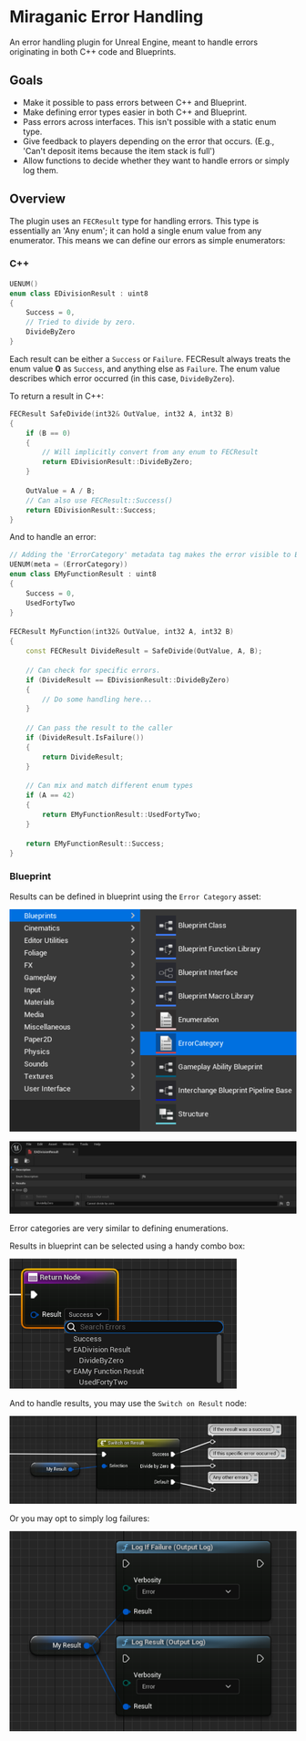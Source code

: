 # Miraganic Error Handling

An error handling plugin for Unreal Engine, meant to handle errors originating in both C++ code and Blueprints.

## Goals

- Make it possible to pass errors between C++ and Blueprint.
- Make defining error types easier in both C++ and Blueprint.
- Pass errors across interfaces. This isn't possible with a static enum type.
- Give feedback to players depending on the error that occurs. (E.g., 'Can't deposit items because the item stack is full')
- Allow functions to decide whether they want to handle errors or simply log them.

## Overview

The plugin uses an `FECResult` type for handling errors. This type is essentially an 'Any enum'; it can hold a single enum value from any enumerator. This means we can define our errors as simple enumerators:

### C++

```cpp
UENUM()
enum class EDivisionResult : uint8
{
    Success = 0,
    // Tried to divide by zero.
    DivideByZero
}
```

Each result can be either a `Success` or `Failure`. FECResult always treats the enum value **0** as `Success`, and anything else as `Failure`. The enum value describes which error occurred (in this case, `DivideByZero`).

To return a result in C++:

```cpp
FECResult SafeDivide(int32& OutValue, int32 A, int32 B)
{
    if (B == 0)
    {
        // Will implicitly convert from any enum to FECResult
        return EDivisionResult::DivideByZero;
    }

    OutValue = A / B;
    // Can also use FECResult::Success()
    return EDivisionResult::Success;
}
```

And to handle an error:

```cpp
// Adding the 'ErrorCategory' metadata tag makes the error visible to Blueprint. 
UENUM(meta = (ErrorCategory))
enum class EMyFunctionResult : uint8
{
    Success = 0,
    UsedFortyTwo
}

FECResult MyFunction(int32& OutValue, int32 A, int32 B)
{
    const FECResult DivideResult = SafeDivide(OutValue, A, B);
    
    // Can check for specific errors.
    if (DivideResult == EDivisionResult::DivideByZero)
    {
        // Do some handling here...
    }

    // Can pass the result to the caller
    if (DivideResult.IsFailure())
    {
        return DivideResult;
    }

    // Can mix and match different enum types
    if (A == 42)
    {
        return EMyFunctionResult::UsedFortyTwo;
    }

    return EMyFunctionResult::Success;
}
```

### Blueprint

Results can be defined in blueprint using the `Error Category` asset:

![](/docs/static/img/bp_create_error_category.png)

![](/docs/static/img/bp_error_category.png)

Error categories are very similar to defining enumerations.

Results in blueprint can be selected using a handy combo box:

![](/docs/static/img/bp_result_combobox.png)

And to handle results, you may use the `Switch on Result` node:

![](/docs/static/img/bp_result_switch.png)

Or you may opt to simply log failures:

![](/docs/static/img/bp_result_log.png)
